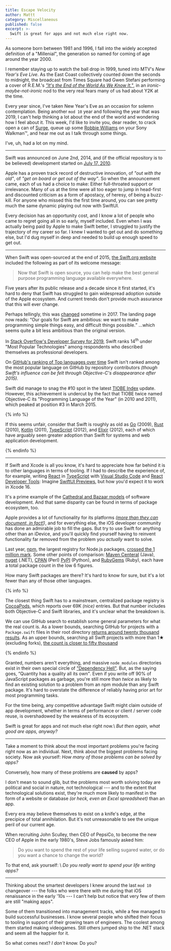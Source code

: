 ```yaml
---
title: Escape Velocity
author: Mattt
category: Miscellaneous
published: false
excerpt: >-
  Swift is great for apps and not much else right now.
---
```


As someone born between 1981 and 1996,
I fall into the widely accepted definition of a "Millenial",
the generation so named for coming of age around the year 2000.

I remember staying up to watch the ball drop in 1999,
tuned into MTV's _New Year's Eve Live_.
As the East Coast collectively counted down the seconds to midnight,
the broadcast from Times Square had 
Gwen Stefani performing a cover of R.E.M.'s 
[_"It's the End of the World As We Know It."_](https://music.apple.com/us/album/its-the-end-of-the-world-as-we-know-it-and-i-feel-fine/1440850529?i=1440850619),
in an _ironic-maybe-not-ironic_ nod to the very real fears
many of us had about <abbr>Y2K</abbr> at the time.

Every year since,
I've taken New Year's Eve as an occasion for solemn contemplation.
Being another <code>mod 10</code> year
and following the year that was 2019,
I can't help thinking a lot about the end of the world
and wondering how I feel about it.
This week, I'd like to invite you, dear reader,
to crack open a can of [Surge][surge],
queue up some 
[Robbie Williams](https://music.apple.com/gb/album/millennium/1440864572?i=1440864990) 
on your Sony Walkman™,
and hear me out as I talk through some things.

<aside class="parenthetical">

I've, uh, had a lot on my mind.

</aside>

* * *

Swift was announced on June 2nd, 2014,
and (if the official repository is to be believed)
development started on 
[July 17, 2010](https://github.com/apple/swift/commit/18844bc65229786b96b89a9fc7739c0fc897905e).

Apple has a proven track record of destructive innovation, 
of _"out with the old"_,
of _"get on board or get out of the way"_.
So when the announcement came,
each of us had a choice to make: 
Either full-throated support or irrelevance.
Many of us at the time were all too eager to jump in head-first
and discounted criticism as a form of apostacy, of heresy, of being a buzz-kill.
For anyone who missed this the first time around,
you can see pretty much the same dynamic playing out now with SwiftUI.

Every decision has an opportunity cost,
and I know a lot of people who came to regret going all in so early, 
myself included.
Even when I was actually being paid by Apple to make Swift better,
I struggled to justify the trajectory of my career so far.
I knew I wanted to get out and do something else,
but I'd dug myself in deep and needed to build up enough speed to get out.

* * *

When Swift was open-sourced at the end of 2015,
[the Swift.org website](https://web.archive.org/web/20151203210715/https://swift.org/)
included the following as part of its welcome message:

> Now that Swift is open source, 
> you can help make the best general purpose programming language available everywhere.
> <cite hidden>Swift.org, archived December 3, 2015 by <a href="https://archive.org">The Internet Archive</a></cite>

Five years after its public release 
and a decade since it first started,
it's hard to deny that Swift has struggled to gain widespread adoption
outside of the Apple ecosystem.
And current trends don't provide much assurance that this will ever change.

<aside class="parenthetical">

Perhaps tellingly,
this was [changed](https://web.archive.org/web/20171201012935/https://swift.org/)
sometime in 2017. 
The landing page now reads:
<q>Our goals for Swift are ambitious: 
we want to make programming simple things easy, and difficult things possible.</q>
...which seems quite a bit less ambitious than the original version.

</aside>

In
[Stack Overflow's Developer Survey for 2019](https://insights.stackoverflow.com/survey/2019#most-popular-technologies),
Swift ranks 14<sup>th</sup> under "Most Popular Technologies" 
among respondents who described themselves as professional developers.

On 
[GitHub's ranking of Top languages over time](https://octoverse.github.com/#top-languages-over-time)
Swift isn't ranked among the most popular language on GitHub 
by repository contributors
_(though Swift's influence can be felt through
Objective-C's disappearance after 2015)._

Swift did manage to snag the #10 spot in the latest
[TIOBE Index](https://www.tiobe.com/tiobe-index/) update.
However, this achievement is undercut by the fact that
TIOBE twice named Objective-C its "Programming Language of the Year" 
(in 2010 and 2011),
which peaked at position #3 in March 2015.

{% info %}

If this seems unfair,
consider that Swift is roughly as old as 
[Go][go] (2009), 
[Rust][rust] (2010), 
[Kotlin][kotlin] (2011),
[TypeScript][typescript] (2012), and
[Elixir][elixir] (2012),
each of which have arguably seen greater adoption than Swift
for systems and web application development.

{% endinfo %}

* * *

If Swift and Xcode is all you know, 
it's hard to appreciate how far behind it is to other languages
in terms of tooling.
If I had to describe the experience of, 
for example,
writing [React](https://reactjs.org) 
in [TypeScript](https://www.typescriptlang.org)
with [Visual Studio Code](/vscode/)
and [React Developer Tools](https://chrome.google.com/webstore/detail/react-developer-tools/fmkadmapgofadopljbjfkapdkoienihi?hl=en):
Imagine [SwiftUI Previews](/swiftui-previews/),
but how you'd expect it to work in Xcode 16.

It's a prime example of 
the [Cathedral and Bazaar models](https://en.wikipedia.org/wiki/The_Cathedral_and_the_Bazaar)
of software development.
And that same disparity can be found in terms of package ecosystem, too.

Apple provides a lot of functionality for its platforms
_([more than they can document, in fact!](https://nooverviewavailable.com/))_,
and for everything else,
the iOS developer community has done an admirable job to fill the gaps.
But try to use Swift for anything other than an iDevice,
and you'll quickly find yourself having to reinvent functionality
far removed from the problem you _actually_ want to solve.

Last year, 
[npm](https://npmjs.com), the largest registry for Node.js packages,
[crossed the 1 million mark](https://snyk.io/blog/npm-passes-the-1-millionth-package-milestone-what-can-we-learn/).
Some other points of comparison:
[Maven Centeral](https://search.maven.org) (Java),
[nuget](https://www.nuget.org/packages) (.NET),
[CPAN](https://www.cpan.org) (Perl)
[PyPI](https://pypistats.org) (Python), and
[RubyGems](https://rubygems.org/stats) (Ruby),
each have a total package count in the low 6 figures.

How many Swift packages are there?
It's hard to know for sure, 
but it's a lot fewer than any of those other languages.

{% info %}

The closest thing Swift has to a mainstream, centralized package registry is
[CocoaPods](/cocoapods/),
which reports over 69K _(nice)_ entries.
But that number includes both Objective-C and Swift libraries,
and it's unclear what the breakdown is.

We can use GitHub search to establish some general parameters 
for what the real count is.
As a lower bounds,
searching GitHub for projects with a `Package.swift` files in their root directory
[returns around twenty thousand results](https://github.com/search?utf8=✓&q=path%3A%2F+filename%3APackage.swift&type=Code&ref=advsearch&l=&l=).
As an upper bounds,
searching all Swift projects with more than 1★ (excluding forks),
[the count is closer to fifty thousand](https://github.com/search?l=&p=99&q=stars%3A%3E3+language%3ASwift&ref=advsearch&type=Repositories&utf8=✓)

{% endinfo %}

Granted,
numbers aren't everything,
and massive `node_modules` directories
exist in their own special circle of 
["Dependency Hell"](https://en.wikipedia.org/wiki/Dependency_hell).
But, 
as the saying goes, 
<q>Quantity has a quality all its own</q>.
Even if you write off 90% of JavaScript packages as garbage,
you're still more than _twice_ as likely
to find an existing solution to a problem 
from an npm module than any Swift package.
It's hard to overstate the difference of 
reliably having prior art for most programming tasks.

For the time being,
any competitive advantage Swift might claim outside of app development,
whether in terms of performance or client / server code reuse,
is overshadowed by the weakness of its ecosystem.

Swift is great for apps and not much else right now.\\
_But then again, 
what good are apps, anyway?_

* * *

Take a moment to think about the most important problems you're facing right now
as an individual.
Next, think about the biggest problems facing society. 
Now ask yourself: 
_How many of those problems can be solved by apps?_

<aside class="parenthetical">

Conversely,
how many of these problems are **caused** by apps?

</aside>

I don't mean to sound glib,
but the problems most worth solving today
are political and social in nature, not technological ---
and to the extent that technological solutions exist,
they're much more likely to manifest in the form of a website or database 
_(or heck, even an Excel spreadsheet)_
than an app.

Every era may believe themselves to exist on a knife's edge,
at the precipice of total annihilation.
But it's not unreasonable to see the unique peril of our current age.

<!-- Maybe we've been right all along,
and this whole time has been an incredible lucky streak for civilization. -->

When recruiting John Sculley, then CEO of PepsiCo,
to become the new CEO of Apple in the early 1980's,
Steve Jobs famously asked him:

> Do you want to spend the rest of your life selling sugared water, 
> or do you want a chance to change the world?
> <cite hidden>Steve Jobs</cite>

To that end, ask yourself: \\
_Do you really want to spend your life writing apps?_

* * *

Thinking about the smartest developers I knew around the last `mod 10` changeover ---
the folks who were there with me during that iOS renaissance in the early '10s ---
I can’t help but notice that very few of them are still "making apps".

Some of them transitioned into management tracks,
while a few managed to build successful businesses.
I know several people who shifted their focus to tooling
in support of their growing team of engineers.
The coolest among them started making videogames.
Still others jumped ship to the <abbr>.NET</abbr> stack
and seem all the happier for it.

So what comes next?
_I don't know._
Do you?

[surge]: https://en.wikipedia.org/wiki/Surge_(drink)
[go]: https://en.wikipedia.org/wiki/Go_(programming_language)
[rust]: https://en.wikipedia.org/wiki/Rust_(programming_language)
[kotlin]: https://en.wikipedia.org/wiki/Kotlin_(programming_language)
[typescript]: https://en.wikipedia.org/wiki/TypeScript
[elixir]: https://en.wikipedia.org/wiki/Elixir_(programming_language)
